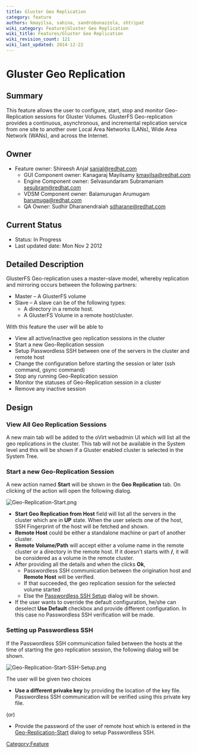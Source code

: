 ```yaml
---
title: Gluster Geo Replication
category: feature
authors: kmayilsa, sahina, sandrobonazzola, shtripat
wiki_category: Feature|Gluster Geo Replication
wiki_title: Features/Gluster Geo Replication
wiki_revision_count: 121
wiki_last_updated: 2014-12-22
---
```


# Gluster Geo Replication

## Summary

This feature allows the user to configure, start, stop and monitor Geo-Replication sessions for Gluster Volumes. GlusterFS Geo-replication provides a continuous, asynchronous, and incremental replication service from one site to another over Local Area Networks (LANs), Wide Area Network (WANs), and across the Internet.

## Owner

*   Feature owner: Shireesh Anjal <sanjal@redhat.com>
    -   GUI Component owner: Kanagaraj Mayilsamy <kmayilsa@redhat.com>
    -   Engine Component owner: Selvasundaram Subramaniam <sesubram@redhat.com>
    -   VDSM Component owner: Balamurugan Arumugam <barumuga@redhat.com>
    -   QA Owner: Sudhir Dharanendraiah <sdharane@redhat.com>

## Current Status

*   Status: In Progress
*   Last updated date: Mon Nov 2 2012

## Detailed Description

GlusterFS Geo-replication uses a master–slave model, whereby replication and mirroring occurs between the following partners:

*   Master – A GlusterFS volume
*   Slave – A slave can be of the following types:
    -   A directory in a remote host.
    -   A GlusterFS Volume in a remote host/cluster.

With this feature the user will be able to

*   View all active/inactive geo replication sessions in the cluster
*   Start a new Geo-Replication session
*   Setup Passwordless SSH between one of the servers in the cluster and remote host
*   Change the configuration before starting the session or later (ssh command, gsync command)
*   Stop any running Geo-Replication session
*   Monitor the statuses of Geo-Replication session in a cluster
*   Remove any inactive session

## Design

### View All Geo Replication Sessions

A new main tab will be added to the oVirt webadmin UI which will list all the geo replications in the cluster. This tab will not be available in the System level and this will be shown if a Gluster enabled cluster is selected in the System Tree.

### Start a new Geo-Replication Session

A new action named **Start** will be shown in the **Geo Replication** tab. On clicking of the action will open the following dialog.

![](Geo-Replication-Start.png "Geo-Replication-Start.png")

*   **Start Geo Replication from Host** field will list all the servers in the cluster which are in **UP** state. When the user selects one of the host, SSH Fingerprint of the host will be fetched and shown.
*   **Remote Host** could be either a standalone machine or part of another cluster.
*   **Remote Volume/Path** will accept either a volume name in the remote cluster or a directory in the remote host. If it doesn't starts with **/**, it will be considered as a volume in the remote cluster.
*   After providing all the details and when the clicks **Ok**,
    -   Passwordless SSH communication between the origination host and **Remote Host** will be verified.
    -   If that succeeded, the geo replication session for the selected volume started
    -   Else the [Passwordless SSH Setup](:File:Geo-Replication-Start-SSH-Setup[.png) dialog will be shown.
*   If the user wants to override the default configuration, he/she can deselect **Use Default** checkbox and provide different configuration. In this case no Passwordless SSH verification will be made.

### Setting up Passwordless SSH

If the Passwordless SSH communication failed between the hosts at the time of starting the geo replication session, the following dialog will be shown.

![](Geo-Replication-Start-SSH-Setup.png "Geo-Replication-Start-SSH-Setup.png")

The user will be given two choices

*   **Use a different privake key** by providing the location of the key file. Passwordless SSH communication will be verified using this private key file.

(or)

*   Provide the password of the user of remote host which is entered in the [Geo-Replication-Start](:File:Geo-Replication-Start.png) dialog to setup Passwordless SSH.

<Category:Feature>
